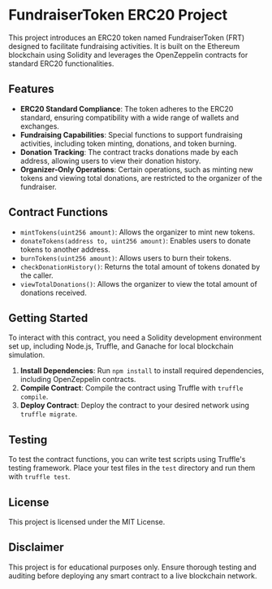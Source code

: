 # FundraiserToken ERC20 Project

This project introduces an ERC20 token named FundraiserToken (FRT) designed to facilitate fundraising activities. It is built on the Ethereum blockchain using Solidity and leverages the OpenZeppelin contracts for standard ERC20 functionalities.

## Features

- **ERC20 Standard Compliance**: The token adheres to the ERC20 standard, ensuring compatibility with a wide range of wallets and exchanges.
- **Fundraising Capabilities**: Special functions to support fundraising activities, including token minting, donations, and token burning.
- **Donation Tracking**: The contract tracks donations made by each address, allowing users to view their donation history.
- **Organizer-Only Operations**: Certain operations, such as minting new tokens and viewing total donations, are restricted to the organizer of the fundraiser.

## Contract Functions

- `mintTokens(uint256 amount)`: Allows the organizer to mint new tokens.
- `donateTokens(address to, uint256 amount)`: Enables users to donate tokens to another address.
- `burnTokens(uint256 amount)`: Allows users to burn their tokens.
- `checkDonationHistory()`: Returns the total amount of tokens donated by the caller.
- `viewTotalDonations()`: Allows the organizer to view the total amount of donations received.

## Getting Started

To interact with this contract, you need a Solidity development environment set up, including Node.js, Truffle, and Ganache for local blockchain simulation.

1. **Install Dependencies**: Run `npm install` to install required dependencies, including OpenZeppelin contracts.
2. **Compile Contract**: Compile the contract using Truffle with `truffle compile`.
3. **Deploy Contract**: Deploy the contract to your desired network using `truffle migrate`.

## Testing

To test the contract functions, you can write test scripts using Truffle's testing framework. Place your test files in the `test` directory and run them with `truffle test`.

## License

This project is licensed under the MIT License.

## Disclaimer

This project is for educational purposes only. Ensure thorough testing and auditing before deploying any smart contract to a live blockchain network.
